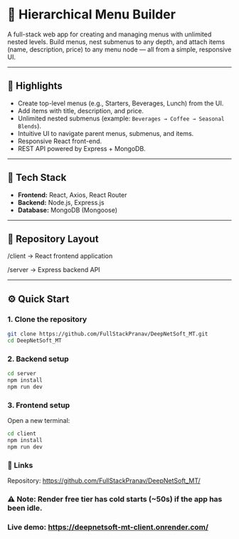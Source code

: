 # 🍴 Hierarchical Menu Builder

A full-stack web app for creating and managing menus with unlimited nested levels. Build menus, nest submenus to any depth, and attach items (name, description, price) to any menu node — all from a simple, responsive UI.

---

## 🔑 Highlights

- Create top-level menus (e.g., Starters, Beverages, Lunch) from the UI.  
- Add items with title, description, and price.  
- Unlimited nested submenus (example: `Beverages → Coffee → Seasonal Blends`).  
- Intuitive UI to navigate parent menus, submenus, and items.  
- Responsive React front-end.  
- REST API powered by Express + MongoDB.

---

## 🧰 Tech Stack

- **Frontend:** React, Axios, React Router  
- **Backend:** Node.js, Express.js  
- **Database:** MongoDB (Mongoose)  

---

## 📁 Repository Layout

/client → React frontend application

/server → Express backend API

---

## ⚙️ Quick Start

### 1. Clone the repository
```bash
git clone https://github.com/FullStackPranav/DeepNetSoft_MT.git
cd DeepNetSoft_MT
```
### 2. Backend setup
```bash
cd server
npm install
npm run dev
```

### 3. Frontend setup
Open a new terminal:

```bash
cd client
npm install
npm run dev
```

### 🔗 Links
Repository: https://github.com/FullStackPranav/DeepNetSoft_MT/


### ⚠️ Note: Render free tier has cold starts (~50s) if the app has been idle.
### Live demo: https://deepnetsoft-mt-client.onrender.com/
